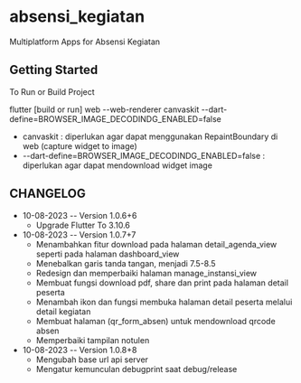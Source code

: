 # absensi_kegiatan

Multiplatform Apps for Absensi Kegiatan

## Getting Started

To Run or Build Project

flutter [build or run] web --web-renderer canvaskit --dart-define=BROWSER_IMAGE_DECODINDG_ENABLED=false
* canvaskit : diperlukan agar dapat menggunakan RepaintBoundary di web (capture widget to image)
* --dart-define=BROWSER_IMAGE_DECODINDG_ENABLED=false : diperlukan agar dapat mendownload widget image

## CHANGELOG

* 10-08-2023 -- Version 1.0.6+6
  * Upgrade Flutter To 3.10.6
* 10-08-2023 -- Version 1.0.7+7
  * Menambahkan fitur download pada halaman detail_agenda_view seperti pada halaman dashboard_view
  * Menebalkan garis tanda tangan, menjadi 7.5-8.5
  * Redesign dan memperbaiki halaman manage_instansi_view
  * Membuat fungsi download pdf, share dan print pada halaman detail peserta
  * Menambah ikon dan fungsi membuka halaman detail peserta melalui detail kegiatan
  * Membuat halaman (qr_form_absen) untuk mendownload qrcode absen
  * Memperbaiki tampilan notulen
* 10-08-2023 -- Version 1.0.8+8
  * Mengubah base url api server
  * Mengatur kemunculan debugprint saat debug/release
